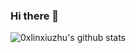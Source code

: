 ### Hi there 👋

![0xlinxiuzhu's github stats](https://github-readme-stats.vercel.app/api?username=0xlinxiuzhu&show_icons=true&theme=radical)

<!--
**0xlinxiuzhu/0xlinxiuzhu** is a ✨ _special_ ✨ repository because its `README.md` (this file) appears on your GitHub profile.

Here are some ideas to get you started:

- 🔭 I’m currently working on ...
- 🌱 I’m currently learning ...
- 👯 I’m looking to collaborate on ...
- 🤔 I’m looking for help with ...
- 💬 Ask me about ...
- 📫 How to reach me: ...
- 😄 Pronouns: ...
- ⚡ Fun fact: ...
-->
